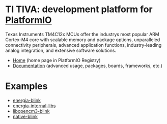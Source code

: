 
# TI TIVA: development platform for [PlatformIO](https://platformio.org)

Texas Instruments TM4C12x MCUs offer the industrys most popular ARM Cortex-M4 core with scalable memory and package options, unparalleled connectivity peripherals, advanced application functions, industry-leading analog integration, and extensive software solutions.

* [Home](https://platformio.org/platforms/titiva) (home page in PlatformIO Registry)
* [Documentation](http://docs.platformio.org/page/platforms/titiva.html) (advanced usage, packages, boards, frameworks, etc.)

# Examples

* [energia-blink](https://github.com/platformio/platform-titiva/tree/develop/examples/energia-blink)
* [energia-internal-libs](https://github.com/platformio/platform-titiva/tree/develop/examples/energia-internal-libs)
* [libopencm3-blink](https://github.com/platformio/platform-titiva/tree/develop/examples/libopencm3-blink)
* [native-blink](https://github.com/platformio/platform-titiva/tree/develop/examples/native-blink)
